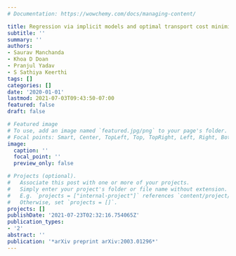 ```yaml
---
# Documentation: https://wowchemy.com/docs/managing-content/

title: Regression via implicit models and optimal transport cost minimization
subtitle: ''
summary: ''
authors:
- Saurav Manchanda
- Khoa D Doan
- Pranjul Yadav
- S Sathiya Keerthi
tags: []
categories: []
date: '2020-01-01'
lastmod: 2021-07-03T09:43:50-07:00
featured: false
draft: false

# Featured image
# To use, add an image named `featured.jpg/png` to your page's folder.
# Focal points: Smart, Center, TopLeft, Top, TopRight, Left, Right, BottomLeft, Bottom, BottomRight.
image:
  caption: ''
  focal_point: ''
  preview_only: false

# Projects (optional).
#   Associate this post with one or more of your projects.
#   Simply enter your project's folder or file name without extension.
#   E.g. `projects = ["internal-project"]` references `content/project/deep-learning/index.md`.
#   Otherwise, set `projects = []`.
projects: []
publishDate: '2021-07-23T02:32:16.754065Z'
publication_types:
- '2'
abstract: ''
publication: '*arXiv preprint arXiv:2003.01296*'
---
```

